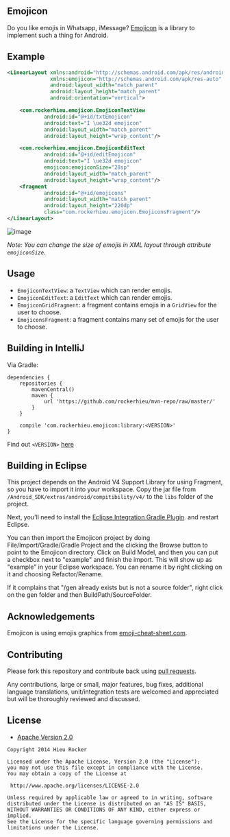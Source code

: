 ## Emojicon

Do you like emojis in Whatsapp, iMessage? [Emojicon](https://github.com/rockerhieu/emojicon) is a library to implement such a thing for Android.

## Example

```xml
<LinearLayout xmlns:android="http://schemas.android.com/apk/res/android"
              xmlns:emojicon="http://schemas.android.com/apk/res-auto"
              android:layout_width="match_parent"
              android:layout_height="match_parent"
              android:orientation="vertical">

    <com.rockerhieu.emojicon.EmojiconTextView
            android:id="@+id/txtEmojicon"
            android:text="I \ue32d emojicon"
            android:layout_width="match_parent"
            android:layout_height="wrap_content"/>

    <com.rockerhieu.emojicon.EmojiconEditText
            android:id="@+id/editEmojicon"
            android:text="I \ue32d emojicon"
            emojicon:emojiconSize="28sp"
            android:layout_width="match_parent"
            android:layout_height="wrap_content"/>
    <fragment
            android:id="@+id/emojicons"
            android:layout_width="match_parent"
            android:layout_height="220dp"
            class="com.rockerhieu.emojicon.EmojiconsFragment"/>
</LinearLayout>
```

![image](https://github.com/rockerhieu/emojicon/raw/master/images/sample.jpg)

_Note: You can change the size of emojis in XML layout through attribute `emojiconSize`._

## Usage

* `EmojiconTextView`: a `TextView` which can render emojis.
* `EmojiconEditText`: a `EditText` which can render emojis.
* `EmojiconGridFragment`: a fragment contains emojis in a `GridView` for the user to choose.
* `EmojiconsFragment`: a fragment contains many set of emojis for the user to choose.

## Building in IntelliJ

Via Gradle:

```
dependencies {
    repositories {
    	mavenCentral()
        maven {
            url 'https://github.com/rockerhieu/mvn-repo/raw/master/'
        }
    }

    compile 'com.rockerhieu.emojicon:library:<VERSION>'
}
```

Find out `<VERSION>` [here](https://github.com/rockerhieu/mvn-repo/tree/master/com/rockerhieu/emojicon/library)

## Building in Eclipse

This project depends on the Android V4 Support Library for using Fragment, so
you have to import it into your workspace. Copy the jar file from
`/Android_SDK/extras/android/compitibility/v4/` to the `libs` folder of the project.

Next, you'll need to install the [Eclipse Integration Gradle Plugin](https://github.com/spring-projects/eclipse-integration-gradle).
and restart Eclipse.

You can then import the Emojicon project by doing File/Import/Gradle/Gradle Project
and the clicking the Browse button to point to the Emojicon directory.  Click
on Build Model, and then you can put a checkbox next to "example" and finish the import.  This
will show up as "example" in your Eclipse workspace.  You can rename it by right clicking on it
and choosing Refactor/Rename.

If it complains that "/gen already exists but is not a source folder", right click on the
gen folder and then BuildPath/SourceFolder.

## Acknowledgements

Emojicon is using emojis graphics from [emoji-cheat-sheet.com](https://github.com/arvida/emoji-cheat-sheet.com/tree/master/public/graphics/emojis).

## Contributing

Please fork this repository and contribute back using
[pull requests](https://github.com/rockerhieu/emojicon/pulls).

Any contributions, large or small, major features, bug fixes, additional
language translations, unit/integration tests are welcomed and appreciated
but will be thoroughly reviewed and discussed.

## License

* [Apache Version 2.0](http://www.apache.org/licenses/LICENSE-2.0.html)

```
Copyright 2014 Hieu Rocker

Licensed under the Apache License, Version 2.0 (the "License");
you may not use this file except in compliance with the License.
You may obtain a copy of the License at

 http://www.apache.org/licenses/LICENSE-2.0

Unless required by applicable law or agreed to in writing, software
distributed under the License is distributed on an "AS IS" BASIS,
WITHOUT WARRANTIES OR CONDITIONS OF ANY KIND, either express or implied.
See the License for the specific language governing permissions and
limitations under the License.
```